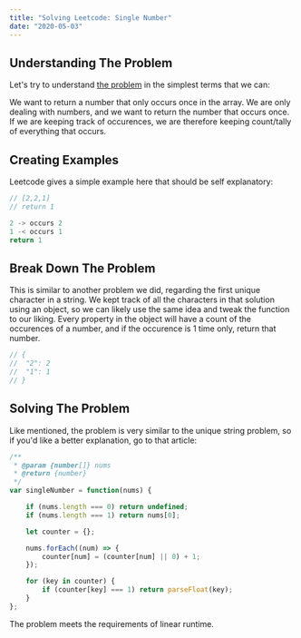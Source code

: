 ```yaml
---
title: "Solving Leetcode: Single Number"
date: "2020-05-03"
---
```


## Understanding The Problem

Let's try to understand [the problem](https://leetcode.com/problems/single-number/) in the simplest terms that we can:

We want to return a number that only occurs once in the array. We are only dealing with numbers, and we want to return the number that occurs once. If we are keeping track of occurences, we are therefore keeping count/tally of everything that occurs.

## Creating Examples

Leetcode gives a simple example here that should be self explanatory:

```javascript
// [2,2,1]
// return 1

2 -> occurs 2
1 -< occurs 1
return 1
```



## Break Down The Problem

This is similar to another problem we did, regarding the first unique character in a string. We kept track of all the characters in that solution using an object, so we can likely use the same idea and tweak the function to our liking. Every property in the object will have a count of the occurences of a number, and if the occurence is 1 time only, return that number.

```javascript
// {
// 	"2": 2
// 	"1": 1
// }
```

## Solving The Problem

Like mentioned, the problem is very similar to the unique string problem, so if you'd like a better explanation, go to that article:

```javascript
/**
 * @param {number[]} nums
 * @return {number}
 */
var singleNumber = function(nums) {

    if (nums.length === 0) return undefined;
    if (nums.length === 1) return nums[0];

    let counter = {};

    nums.forEach((num) => {
        counter[num] = (counter[num] || 0) + 1;
    });

    for (key in counter) {
        if (counter[key] === 1) return parseFloat(key);
    }
};
```

The problem meets the requirements of linear runtime.